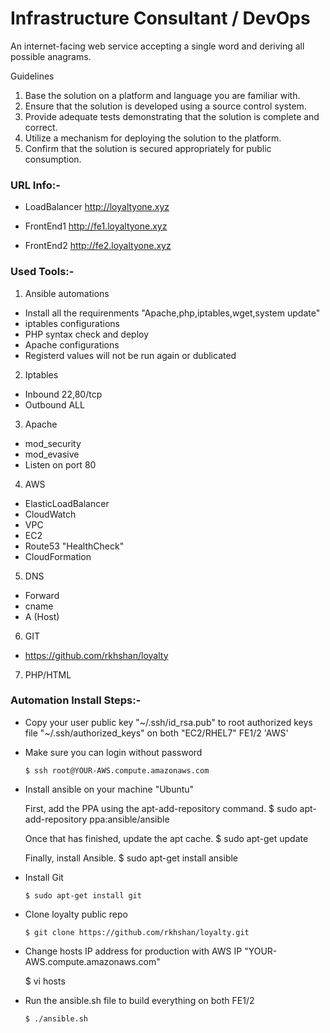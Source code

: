 
# Infrastructure Consultant / DevOps

An internet-facing web service accepting a single word and deriving all possible anagrams.

Guidelines

1. Base the solution on a platform and language you are familiar with.
2. Ensure that the solution is developed using a source control system.
3. Provide adequate tests demonstrating that the solution is complete and correct.
4. Utilize a mechanism for deploying the solution to the platform.
5. Confirm that the solution is secured appropriately for public consumption.



### URL Info:-

 - LoadBalancer		http://loyaltyone.xyz

 - FrontEnd1  		http://fe1.loyaltyone.xyz

 - FrontEnd2		http://fe2.loyaltyone.xyz



### Used Tools:-

1.  Ansible automations
- Install all the requirenments "Apache,php,iptables,wget,system update"
- iptables configurations
- PHP syntax check and deploy
- Apache configurations
- Registerd values will not be run again or dublicated

2.  Iptables
- Inbound 22,80/tcp
- Outbound ALL

3.  Apache 
- mod_security
- mod_evasive 
- Listen on port 80 

4.  AWS 
- ElasticLoadBalancer
- CloudWatch
- VPC
- EC2
- Route53 "HealthCheck"
- CloudFormation

5.  DNS
- Forward
- cname
- A (Host)

6.  GIT
- https://github.com/rkhshan/loyalty

7.  PHP/HTML
 



### Automation Install Steps:-

 - Copy your user public key "~/.ssh/id_rsa.pub" to root authorized keys file "~/.ssh/authorized_keys" on both "EC2/RHEL7" FE1/2 'AWS'

 - Make sure you can login without password

       $ ssh root@YOUR-AWS.compute.amazonaws.com

 - Install ansible on your machine "Ubuntu"

	First, add the PPA using the apt-add-repository command.
	$ sudo apt-add-repository ppa:ansible/ansible

	Once that has finished, update the apt cache.
	$ sudo apt-get update

	Finally, install Ansible.
	$ sudo apt-get install ansible

 - Install Git

       $ sudo apt-get install git

 - Clone loyalty public repo

       $ git clone https://github.com/rkhshan/loyalty.git

 - Change hosts IP address for production with AWS IP "YOUR-AWS.compute.amazonaws.com"

      $ vi hosts

 - Run the ansible.sh file to build everything on both FE1/2

       $ ./ansible.sh



 


